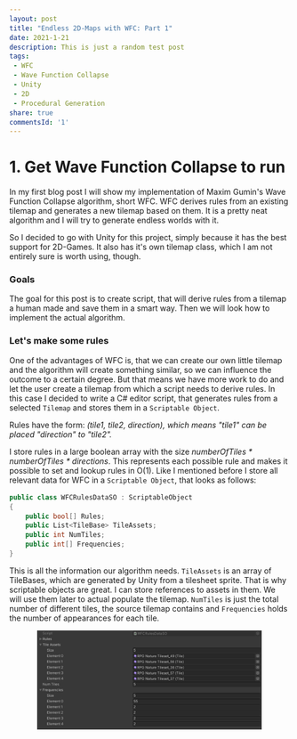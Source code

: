 ```yaml
---
layout: post
title: "Endless 2D-Maps with WFC: Part 1"
date: 2021-1-21
description: This is just a random test post
tags: 
 - WFC
 - Wave Function Collapse
 - Unity
 - 2D
 - Procedural Generation
share: true
commentsId: '1'
---
```


# 1. Get Wave Function Collapse to run

In my first blog post I will show my implementation of Maxim Gumin's Wave Function Collapse algorithm, short WFC. WFC derives rules from an existing tilemap and generates a new tilemap based on them. It is a pretty neat algorithm and I will try to generate endless worlds with it.

So I decided to go with Unity for this project, simply because it has the best support for 2D-Games. It also has it's own tilemap class, which I am not entirely sure is worth using, though. 

### Goals

The goal for this post is to create script, that will derive rules from a tilemap a human made and save them in a smart way. Then we will look how to implement the actual algorithm. 

### Let's make some rules

One of the advantages of WFC is, that we can create our own little tilemap and the algorithm will create something similar, so we can influence the outcome to a certain degree. But that means we have more work to do and let the user create a tilemap from which a script needs to derive rules. In this case I decided to write a C# editor script, that generates rules from a selected ```Tilemap```  and stores them in a ```Scriptable Object```. 

Rules have the form: <cite> (tile1, tile2, direction), which means "tile1" can be placed "direction" to "tile2".</cite> 

I store rules in a large boolean array with the size *numberOfTiles * numberOfTiles * directions*. This represents each possible rule and makes it possible to set and lookup rules in O(1). Like I mentioned before I store all relevant data for WFC in a ```Scriptable Object```, that looks as follows: 

```csharp
public class WFCRulesDataSO : ScriptableObject
{
    public bool[] Rules;
    public List<TileBase> TileAssets;
    public int NumTiles;
    public int[] Frequencies;
}
```

This is all the information our algorithm needs. ```TileAssets``` is an array of TileBases, which are generated by Unity from a tilesheet sprite. That is why scriptable objects are great. I can store references to assets in them. We will use them later to actual populate the tilemap. ```NumTiles``` is just the total number of different tiles, the source tilemap contains and ```Frequencies``` holds the number of appearances for each tile. 

<!-- ![image tooltip](/assets/images/rulesSO.png) -->
<p align="center"><img src="/assets/images/rulesSO.png" alt="An example for a generated scriptable object" width="80%"/></p>

